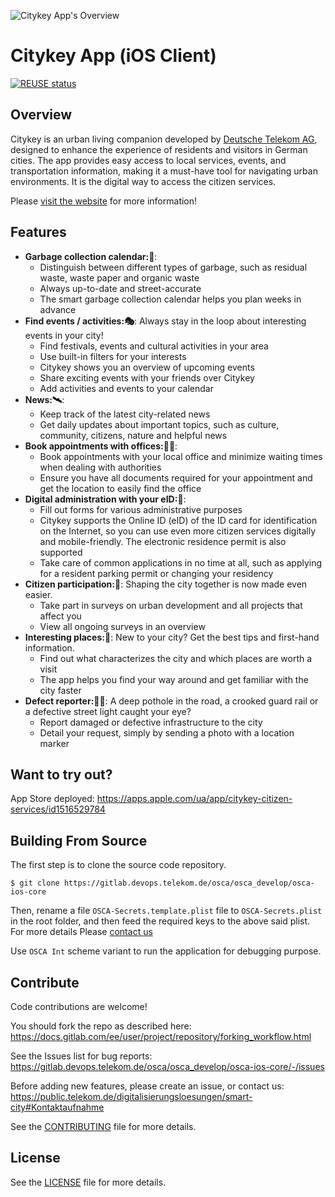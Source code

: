 ![Citykey App's Overview](./images/cover.png)

# Citykey App (iOS Client)

[![REUSE status](https://api.reuse.software/badge/git.fsfe.org/reuse/api)](https://api.reuse.software/info/git.fsfe.org/reuse/api)

## Overview

Citykey is an urban living companion developed by [Deutsche Telekom AG](https://www.telekom.com/de),
designed to enhance the experience of residents and visitors in German cities. The app provides easy
access to local services, events, and transportation information, making it a must-have tool for
navigating urban environments. It is the digital way to access the citizen services.

Please [visit the website](https://citykey.app) for more information!

## Features

- **Garbage collection calendar:🚛**:
    - Distinguish between different types of garbage, such as residual waste, waste paper and
      organic waste
    - Always up-to-date and street-accurate
    - The smart garbage collection calendar helps you plan weeks in advance
- **Find events / activities:🎭**:
  Always stay in the loop about interesting events in your city!
    - Find festivals, events and cultural activities in your area
    - Use built-in filters for your interests
    - Citykey shows you an overview of upcoming events
    - Share exciting events with your friends over Citykey
    - Add activities and events to your calendar
- **News:🛰**:
    - Keep track of the latest city-related news
    - Get daily updates about important topics, such as culture, community, citizens, nature and
      helpful news
- **Book appointments with offices:👨‍💼**:
    - Book appointments with your local office and minimize waiting times when dealing with
      authorities
    - Ensure you have all documents required for your appointment and get the location to easily
      find the office
- **Digital administration with your eID:📱**:
    - Fill out forms for various administrative purposes
    - Citykey supports the Online ID (eID) of the ID card for identification on the Internet, so you
      can use even more citizen services digitally and mobile-friendly. The electronic residence
      permit is also supported
    - Take care of common applications in no time at all, such as applying for a resident parking
      permit or changing your residency
- **Citizen participation:📝**:
  Shaping the city together is now made even easier.
    - Take part in surveys on urban development and all projects that affect you
    - View all ongoing surveys in an overview
- **Interesting places:🌃**:
  New to your city? Get the best tips and first-hand information.
    - Find out what characterizes the city and which places are worth a visit
    - The app helps you find your way around and get familiar with the city faster
- **Defect reporter:🤳🚧**:
  A deep pothole in the road, a crooked guard rail or a defective street light caught your eye?
    - Report damaged or defective infrastructure to the city
    - Detail your request, simply by sending a photo with a location marker

## Want to try out?

App Store deployed: https://apps.apple.com/ua/app/citykey-citizen-services/id1516529784

## Building From Source

The first step is to clone the source code repository.

    $ git clone https://gitlab.devops.telekom.de/osca/osca_develop/osca-ios-core

Then, rename a file `OSCA-Secrets.template.plist` file to `OSCA-Secrets.plist` in the root folder, and then feed the required keys to the above said plist. For more details Please [contact us](https://public.telekom.de/digitalisierungsloesungen/smart-city#Kontaktaufnahme)

Use `OSCA Int` scheme variant to run the application for debugging purpose.

## Contribute

Code contributions are welcome!

You should fork the repo as described
here: https://docs.gitlab.com/ee/user/project/repository/forking_workflow.html

See the Issues list for bug
reports: https://gitlab.devops.telekom.de/osca/osca_develop/osca-ios-core/-/issues

Before adding new features, please create an issue, or contact
us: https://public.telekom.de/digitalisierungsloesungen/smart-city#Kontaktaufnahme

See the [CONTRIBUTING](./CONTRIBUTING.md) file for more details.

## License

See the [LICENSE](./LICENSE) file for more details.
